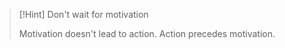 

> [!Hint] Don't wait for motivation
>
> Motivation doesn't lead to action. Action precedes motivation.